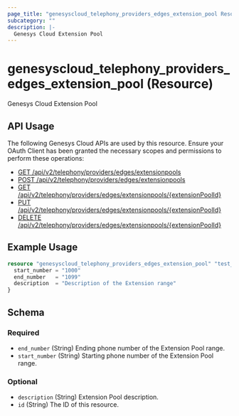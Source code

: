 ```yaml
---
page_title: "genesyscloud_telephony_providers_edges_extension_pool Resource - terraform-provider-genesyscloud"
subcategory: ""
description: |-
  Genesys Cloud Extension Pool
---
```

# genesyscloud_telephony_providers_edges_extension_pool (Resource)

Genesys Cloud Extension Pool

## API Usage
The following Genesys Cloud APIs are used by this resource. Ensure your OAuth Client has been granted the necessary scopes and permissions to perform these operations:

* [GET /api/v2/telephony/providers/edges/extensionpools](https://developer.genesys.cloud/api/rest/v2/telephonyprovidersedge/#get-api-v2-telephony-providers-edges-extensionpools)
* [POST /api/v2/telephony/providers/edges/extensionpools](https://developer.genesys.cloud/api/rest/v2/telephonyprovidersedge/#post-api-v2-telephony-providers-edges-extensionpools)
* [GET /api/v2/telephony/providers/edges/extensionpools/{extensionPoolId}](https://developer.genesys.cloud/api/rest/v2/telephonyprovidersedge/#get-api-v2-telephony-providers-edges-extensionpools--extensionPoolId-)
* [PUT /api/v2/telephony/providers/edges/extensionpools/{extensionPoolId}](https://developer.genesys.cloud/api/rest/v2/telephonyprovidersedge/#put-api-v2-telephony-providers-edges-extensionpools--extensionPoolId-)
* [DELETE /api/v2/telephony/providers/edges/extensionpools/{extensionPoolId}](https://developer.genesys.cloud/api/rest/v2/telephonyprovidersedge/#delete-api-v2-telephony-providers-edges-extensionpools--extensionPoolId-)


## Example Usage

```terraform
resource "genesyscloud_telephony_providers_edges_extension_pool" "test_extension_pool" {
  start_number = "1000"
  end_number   = "1099"
  description  = "Description of the Extension range"
}
```

<!-- schema generated by tfplugindocs -->
## Schema

### Required

- `end_number` (String) Ending phone number of the Extension Pool range.
- `start_number` (String) Starting phone number of the Extension Pool range.

### Optional

- `description` (String) Extension Pool description.
- `id` (String) The ID of this resource.

